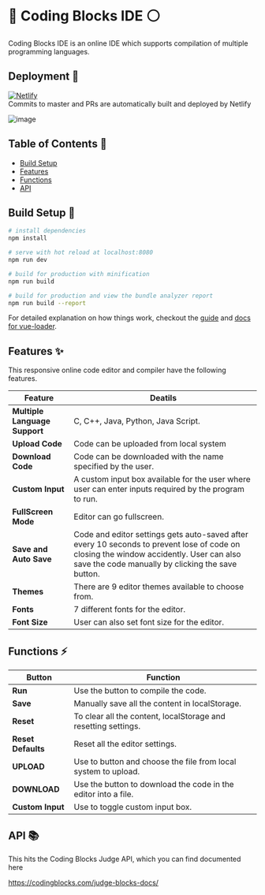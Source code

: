 # :red_circle: Coding Blocks IDE :white_circle:
Coding Blocks IDE is an online IDE which supports compilation of multiple programming languages. 

## Deployment :rocket:

[![Netlify](https://www.netlify.com/img/global/badges/netlify-color-accent.svg)](https://app.netlify.com/sites/cb-ide)  
Commits to master and PRs are automatically built and deployed by Netlify

![image](https://user-images.githubusercontent.com/22571395/40135873-ffe73618-5963-11e8-85db-01c103688f4a.png)

## Table of Contents :pencil:
- [Build Setup](#build-setup)
- [Features](#features)
- [Functions](#functions)
- [API](#api)
  
## Build Setup :wrench:

``` bash
# install dependencies
npm install

# serve with hot reload at localhost:8080
npm run dev

# build for production with minification
npm run build

# build for production and view the bundle analyzer report
npm run build --report
```

For detailed explanation on how things work, checkout the [guide](http://vuejs-templates.github.io/webpack/) and [docs for vue-loader](http://vuejs.github.io/vue-loader).

## Features :sparkles:
This responsive online code editor and compiler have the following features.

|Feature|Deatils|
|-------|-------|
|**Multiple Language Support**|C, C++, Java, Python, Java Script.|
|**Upload Code**|Code can be uploaded from local system|
|**Download Code**|Code can be downloaded with the name specified by the user.|
|**Custom Input**|A custom input box available for the user where user can enter inputs required by the program to run.|
|**FullScreen Mode**|Editor can go fullscreen.|
|**Save and Auto Save**|Code and editor settings gets auto-saved after every 10 seconds to prevent lose of code on closing the window accidently. User can also save the code manually by clicking the save button.|
|**Themes**|There are 9 editor themes available to choose from.|
|**Fonts**|7 different fonts for the editor.|
|**Font Size**|User can also set font size for the editor.|

## Functions :zap:
|Button|Function|
|------|--------|
|**Run**|Use the button to compile the code.|
|**Save**| Manually save all the content in localStorage.|
|**Reset**|To clear all the content, localStorage and resetting settings.
|**Reset Defaults**| Reset all the editor settings.|
|**UPLOAD**|Use to button and choose the file from local system to upload.|
|**DOWNLOAD**|Use the button to download the code in the editor into a file.|
|**Custom Input**|Use to toggle custom input box.|

## API :books:
This hits the Coding Blocks Judge API, which you can find documented here

<https://codingblocks.com/judge-blocks-docs/>

